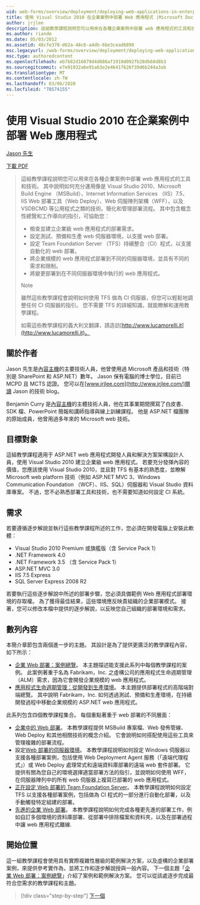 ```yaml
---
uid: web-forms/overview/deployment/deploying-web-applications-in-enterprise-scenarios/deploying-web-applications-in-enterprise-scenarios
title: 使用 Visual Studio 2010 在企業案例中部署 Web 應用程式 |Microsoft Docs
author: jrjlee
description: 這組教學課程說明您可以用來在各種企業案例中部署 web 應用程式的工具和技術。 其中說明如何充分運用 。
ms.author: riande
ms.date: 05/03/2012
ms.assetid: 48cfe378-d62a-48c6-a4db-6be3cead6898
msc.legacyurl: /web-forms/overview/deployment/deploying-web-applications-in-enterprise-scenarios/deploying-web-applications-in-enterprise-scenarios
msc.type: authoredcontent
ms.openlocfilehash: eb7b82d16079d4d086af1919d092fb28db60d8b3
ms.sourcegitcommit: e7e91932a6e91a63e2e46417626f39d6b244a3ab
ms.translationtype: MT
ms.contentlocale: zh-TW
ms.lasthandoff: 03/06/2020
ms.locfileid: "78574155"
---
```

# <a name="deploying-web-applications-in-enterprise-scenarios-using-visual-studio-2010"></a>使用 Visual Studio 2010 在企業案例中部署 Web 應用程式

[Jason 先生](https://github.com/jrjlee)

[下載 PDF](https://msdnshared.blob.core.windows.net/media/MSDNBlogsFS/prod.evol.blogs.msdn.com/CommunityServer.Blogs.Components.WeblogFiles/00/00/00/63/56/8130.DeployingWebAppsInEnterpriseScenarios.pdf)

> 這組教學課程說明您可以用來在各種企業案例中部署 web 應用程式的工具和技術。 其中說明如何充分運用像是 Visual Studio 2010、Microsoft Build Engine （MSBuild）、Internet Information Services （IIS）7.5、IIS Web 部署工具（Web Deploy）、Web 伺服陣列架構（WFF），以及 VSDBCMD 等公用程式之類的技術。簡化和管理部署流程。 其中包含概念性總覽和工作導向的指引，可協助您：
> 
> - 檢查並建立企業級 web 應用程式的部署需求。
> - 設定測試、預備和生產 web 伺服器環境，以支援 web 部署。
> - 設定 Team Foundation Server （TFS）持續整合（CI）程式，以支援自動化的 web 部署。
> - 將企業規模的 web 應用程式部署到不同的伺服器環境，並具有不同的需求和限制。
> - 將變更部署到在不同伺服器環境中執行的 web 應用程式。
> 
> > [!NOTE]
> > 雖然這些教學課程會說明如何使用 TFS 做為 CI 伺服器，但您可以輕鬆地調整任何 CI 伺服器的指引。 您不需要 TFS 的詳細知識，就能瞭解和運用教學課程。
> 
> 
> 如需這些教學課程的義大利文翻譯，請造訪[http://www.lucamorelli.it](http://www.lucamorelli.it)。

## <a name="about-the-authors"></a>關於作者

Jason 先生是[內容主機](http://www.contentmaster.com/)的主要技術人員，他曾使用過 Microsoft 產品和技術（特別是 SharePoint 和 ASP.NET）數年。 Jason 保有電腦的博士學位，目前已 MCPD 且 MCTS 認證。 您可以在[www.jrjlee.com](http://www.jrjlee.com/)閱讀 Jason 的技術 blog。

Benjamin Curry 是[內容主機](http://www.contentmaster.com/)的主體技術人員，他在其事業期間撰寫了白皮書、SDK 檔、PowerPoint 簡報和講師指導與線上訓練課程。 他是 ASP.NET 檔團隊的原始成員，他曾用過多年來的 Microsoft web 技術。

## <a name="target-audience"></a>目標對象

這組教學課程適用于 ASP.NET web 應用程式開發人員和解決方案架構設計人員，使用 Visual Studio 2010 建立企業級 web 應用程式。 若要充分發揮內容的價值，您應該使用 Visual Studio 2010，並且對 TFS 有基本的熟悉度，並瞭解 Microsoft web platform 技術（例如 ASP.NET MVC 3、Windows Communication Foundation （WCF）、IIS、SQL）伺服器和 Visual Studio 資料庫專案。 不過，您不必熟悉部署工具和技術，也不需要知道如何設定 CI 系統。

## <a name="requirements"></a>需求

若要遵循逐步解說並執行這些教學課程所述的工作，您必須在開發電腦上安裝此軟體：

- Visual Studio 2010 Premium 或旗艦版（含 Service Pack 1）
- .NET Framework 4.0
- .NET Framework 3.5 （含 Service Pack 1）
- ASP.NET MVC 3.0
- IIS 7.5 Express
- SQL Server Express 2008 R2

若要執行這些逐步解說中所述的部署步驟，您必須具備範例 Web 應用程式部署環境的存取權。 為了獲得最佳結果，這些環境應反映貴組織的企業部署模式。 接著，您可以修改本檔中提供的逐步解說，以反映您自己組織的部署環境和需求。

## <a name="series-contents"></a>數列內容

本簡介章節包含兩個進一步的主題。 其設計是為了提供更廣泛的教學課程內容，如下所示：

- [企業 Web 部署：案例總覽](enterprise-web-deployment-scenario-overview.md)。 本主題描述能支援此系列中每個教學課程的案例。 此案例著重于名為 Fabrikam，Inc. 之虛構公司的應用程式生命週期管理（ALM）需求，因為它會開發企業規模的 web 應用程式。
- [應用程式生命週期管理：從開發到生產環境](application-lifecycle-management-from-development-to-production.md)。 本主題提供部署程式的高階端對端總覽。 其中說明 Fabrikam，Inc. 如何透過測試、預備和生產環境，在持續開發過程中移動企業規模的 ASP.NET web 應用程式。

此系列包含四個教學課程集合。 每個重點著重于 web 部署的不同層面：

- [企業中的 Web 部署](../web-deployment-in-the-enterprise/web-deployment-in-the-enterprise.md)。 本教學課程提供 MSBuild 專案檔、Web 發佈管線、Web Deploy 和其他相關技術的概念介紹。 它會說明如何搭配使用這些工具來管理複雜的部署流程。
- 設定[Web 部署的伺服器環境](../configuring-server-environments-for-web-deployment/configuring-server-environments-for-web-deployment.md)。 本教學課程說明如何設定 Windows 伺服器以支援各種部署案例，包括使用 Web Deployment Agent 服務（「遠端代理程式」）或 Web Deploy 處理常式和遠端資料庫部署的遠端 web 套件部署。 它提供有關為您自己的環境選擇適當部署方法的指引，並說明如何使用 WFF，在伺服器陣列中的所有 web 伺服器上複寫已部署的 web 應用程式。
- [正在設定 Web 部署的 Team Foundation Server](../configuring-team-foundation-server-for-web-deployment/configuring-team-foundation-server-for-web-deployment.md)。 本教學課程說明如何設定 TFS 以支援各種部署案例，包括做為 CI 程式的一部分進行自動化部署，以及手動觸發特定組建的部署。
- [先進的企業 Web 部署](../advanced-enterprise-web-deployment/advanced-enterprise-web-deployment.md)。 本教學課程說明如何完成各種更先進的部署工作，例如自訂多個環境的資料庫部署、從部署中排除檔案和資料夾，以及在部署過程中讓 web 應用程式離線.

## <a name="where-to-start"></a>開始位置

這一組教學課程會使用具有實際複雜性層級的範例解決方案，以及虛構的企業部署案例，來提供參考實作為，並將工作和逐步解說授與一般內容。 下一個主題「[企業 Web 部署：案例總覽](enterprise-web-deployment-scenario-overview.md)」介紹了案例和範例解決方案。 您可以從該處逐步完成最符合您需求的教學課程和主題。

> [!div class="step-by-step"]
> [下一個](enterprise-web-deployment-scenario-overview.md)

